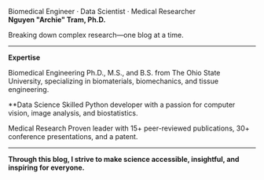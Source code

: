 Biomedical Engineer · Data Scientist · Medical Researcher  
**Nguyen "Archie" Tram, Ph.D.**

Breaking down complex research—one blog at a time.

---

**Expertise**

Biomedical Engineering
Ph.D., M.S., and B.S. from The Ohio State University, specializing in biomaterials, biomechanics, and tissue engineering.

**Data Science
Skilled Python developer with a passion for computer vision, image analysis, and biostatistics.

Medical Research
Proven leader with 15+ peer-reviewed publications, 30+ conference presentations, and a patent.

---

**Through this blog, I strive to make science accessible, insightful, and inspiring for everyone.**